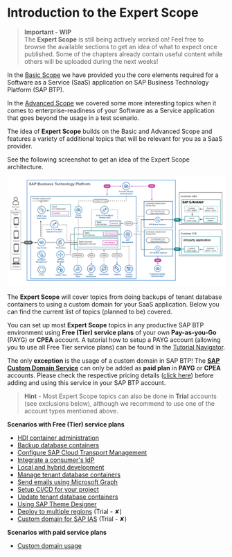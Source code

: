 # Introduction to the Expert Scope

> **Important - WIP** <br>
> The **Expert Scope** is still being actively worked on! Feel free to browse the available sections to get an idea of what to expect once published. Some of the chapters already contain useful content while others will be uploaded during the next weeks!

In the [Basic Scope](../../2-basic/0-introduction-basic-scope/README.md) we have provided you the core elements required for a Software as a Service (SaaS) application on SAP Business Technology Platform (SAP BTP). 

In the [Advanced Scope](../../3-advanced/0-introduction-advanced-scope/README.md) we covered some more interesting topics when it comes to enterprise-readiness of your Software as a Service application that goes beyond the usage in a test scenario. 

The idea of **Expert Scope** builds on the Basic and Advanced Scope and features a variety of additional topics that will be relevant for you as a SaaS provider. 

See the following screenshot to get an idea of the Expert Scope architecture.

[<img src="./images/App_Architecture_Expert.png" width="600" />](./images/App_Architecture_Expert.png)

The **Expert Scope** will cover topics from doing backups of tenant database containers to using a custom domain for your SaaS application. Below you can find the current list of topics (planned to be) covered.  

You can set up most **Expert Scope** topics in any productive SAP BTP environment using **Free (Tier) service plans** of your own **Pay-as-you-Go** (PAYG) or **CPEA** account. A tutorial how to setup a PAYG account (allowing you to use all Free Tier service plans) can be found in the [Tutorial Navigator](https://developers.sap.com/tutorials/btp-free-tier-account.html).

The only **exception** is the usage of a custom domain in SAP BTP! The [**SAP Custom Domain Service**](https://discovery-center.cloud.sap/serviceCatalog/custom-domain?service_plan=custom-domain) can only be added as **paid plan** in **PAYG** or **CPEA** accounts. Please check the respective pricing details ([click here](https://discovery-center.cloud.sap/serviceCatalog/custom-domain?service_plan=custom-domain&region=all&commercialModel=cloud&tab=service_plan)) before adding and using this service in your SAP BTP account. 

> **Hint** - Most Expert Scope topics can also be done in **Trial** accounts (see exclusions below), although we recommend to use one of the account types mentioned above.

**Scenarios with Free (Tier) service plans**

* [HDI container administration](../hdi-container-administration/README.md) 
* [Backup database containers](../backup-database-containers/README.md)
* [Configure SAP Cloud Transport Management](../configure-transport-management/README.md)
* [Integrate a consumer's IdP](../integrate-consumers-idp/README.md)
* [Local and hybrid development](../local-hybrid-development/README.md)
* [Manage tenant database containers](../manage-tenant-containers/README.md)
* [Send emails using Microsoft Graph](../send-emails-graph-api/README.md)
* [Setup CI/CD for your project](../setup-cicd-for-project/README.md)
* [Update tenant database containers](../update-tenant-containers/README.md)
* [Using SAP Theme Designer](../using-sap-theme-designer/README.md)
* [Deploy to multiple regions](../deploy-multiple-regions/README.md) (Trial - ✘)
* [Custom domain for SAP IAS](../custom-domain-for-ias/README.md) (Trial - ✘)


**Scenarios with paid service plans**

* [Custom domain usage](../custom-domain-usage/README.md)
